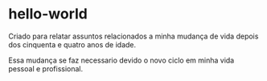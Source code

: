 # hello-world
Criado para relatar assuntos relacionados a minha mudança de vida depois  dos cinquenta e quatro anos de idade.

Essa mudança se faz necessario devido o novo ciclo em minha vida pessoal e profissional.

